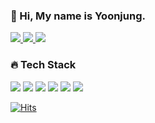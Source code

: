 ### 👋 Hi, My name is Yoonjung.

<a href="https://www.youtube.com/channel/UCh8rS2JK3LyPqt_08kc2kZg">
    <img 
        src="http://img.shields.io/badge/-Youtube-FF0000?style=flat-square&logo=Youtube&link=https://www.youtube.com/channel/UCh8rS2JK3LyPqt_08kc2kZg"/>
</a>
<a href="https://instagram.com/rzloz_k">
    <img 
        src="http://img.shields.io/badge/-Instagram-FFFFFF?style=flat-square&logo=Instagram&link=https://instagram.com/rzloz_k"/>
</a>
<a href="https://velog.io/@kyz0111">
    <img 
        src="http://img.shields.io/badge/-Velog-000000?style=flat-square&logo=velog&link=https://velog.io/@kyz0111"/>
</a>


### 🔥 Tech Stack

<img src="https://img.shields.io/badge/JavaScript-F7DF1E?style=flat-square&logo=JavaScript&logoColor=white"/> <img src="https://img.shields.io/badge/HTML5-E34F26?style=flat-square&logo=HTML5&logoColor=white"/> <img src="https://img.shields.io/badge/CSS3-1572B6?style=flat-square&logo=CSS3&logoColor=white"/> <img src="https://img.shields.io/badge/Vue.js-4FC08D?style=flat-square&logo=Vue.js&logoColor=white"/> <img src="https://img.shields.io/badge/React-61DAFB?style=flat-square&logo=React&logoColor=white"/> <img src="https://img.shields.io/badge/Python-3776AB?style=flat-square&logo=Python&logoColor=white"/> 

[![Hits](https://hits.seeyoufarm.com/api/count/incr/badge.svg?url=https%3A%2F%2Fgithub.com%2Fcodekyz%2Fhit-counter&count_bg=%23C6C6C6&title_bg=%23A686C6&icon=github.svg&icon_color=%23E7E7E7&title=hits&edge_flat=true)](https://hits.seeyoufarm.com)

 
<!---
codekyz/codekyz is a ✨ special ✨ repository because its `README.md` (this file) appears on your GitHub profile.
You can click the Preview link to take a look at your changes.
--->
